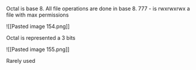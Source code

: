 Octal is base 8.
All file operations are done in base 8.
777 - is
rwxrwxrwx
a file with max permissions

![[Pasted image 154.png]]

Octal is represented a 3 bits

![[Pasted image 155.png]]


Rarely used